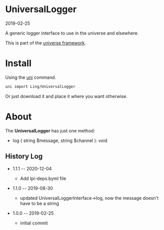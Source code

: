 UniversalLogger
=======================
2019-02-25



A generic logger interface to use in the universe and elsewhere.


This is part of the [universe framework](https://github.com/karayabin/universe-snapshot).


Install
==========
Using the [uni](https://github.com/lingtalfi/universe-naive-importer) command.
```bash
uni import Ling/UniversalLogger
```

Or just download it and place it where you want otherwise.




About
=====

The **UniversalLogger** has just one method:

- log ( string $message, string $channel ): void











History Log
------------------

- 1.1.1 -- 2020-12-04

    - Add lpi-deps.byml file

- 1.1.0 -- 2019-08-30

    - updated UniversalLoggerInterface->log, now the message doesn't have to be a string
    
- 1.0.0 -- 2019-02-25

    - initial commit